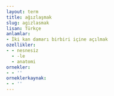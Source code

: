 ```yaml
---
layout: term
title: ağızlaşmak
slug: agizlasmak
lisan: Türkçe
anlamlar:
- İki kan damarı birbiri içine açılmak
ozellikler:
- - nesnesiz
  - -le
  - anatomi
ornekler:
- - ''
orneklerkaynak:
- - ''
---
```

